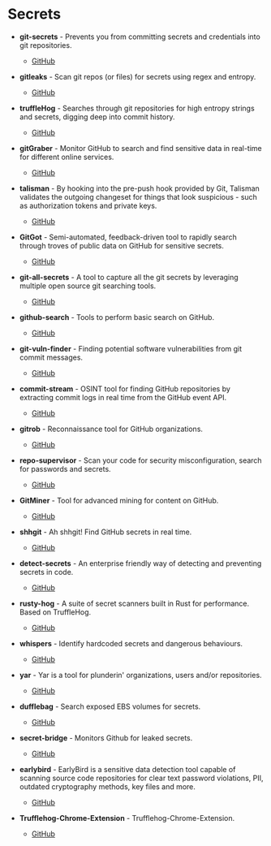 # Secrets

- **git-secrets** - Prevents you from committing secrets and credentials into git repositories.
  - [GitHub](https://github.com/awslabs/git-secrets)

- **gitleaks** - Scan git repos (or files) for secrets using regex and entropy.
  - [GitHub](https://github.com/zricethezav/gitleaks)

- **truffleHog** - Searches through git repositories for high entropy strings and secrets, digging deep into commit history.
  - [GitHub](https://github.com/dxa4481/truffleHog)

- **gitGraber** - Monitor GitHub to search and find sensitive data in real-time for different online services.
  - [GitHub](https://github.com/hisxo/gitGraber)

- **talisman** - By hooking into the pre-push hook provided by Git, Talisman validates the outgoing changeset for things that look suspicious - such as authorization tokens and private keys.
  - [GitHub](https://github.com/thoughtworks/talisman)

- **GitGot** - Semi-automated, feedback-driven tool to rapidly search through troves of public data on GitHub for sensitive secrets.
  - [GitHub](https://github.com/BishopFox/GitGot)

- **git-all-secrets** - A tool to capture all the git secrets by leveraging multiple open source git searching tools.
  - [GitHub](https://github.com/anshumanbh/git-all-secrets)

- **github-search** - Tools to perform basic search on GitHub.
  - [GitHub](https://github.com/gwen001/github-search)

- **git-vuln-finder** - Finding potential software vulnerabilities from git commit messages.
  - [GitHub](https://github.com/cve-search/git-vuln-finder)

- **commit-stream** - OSINT tool for finding GitHub repositories by extracting commit logs in real time from the GitHub event API.
  - [GitHub](https://github.com/x1sec/commit-stream)

- **gitrob** - Reconnaissance tool for GitHub organizations.
  - [GitHub](https://github.com/michenriksen/gitrob)

- **repo-supervisor** - Scan your code for security misconfiguration, search for passwords and secrets.
  - [GitHub](https://github.com/auth0/repo-supervisor)

- **GitMiner** - Tool for advanced mining for content on GitHub.
  - [GitHub](https://github.com/UnkL4b/GitMiner)

- **shhgit** - Ah shhgit! Find GitHub secrets in real time.
  - [GitHub](https://github.com/eth0izzle/shhgit)

- **detect-secrets** - An enterprise friendly way of detecting and preventing secrets in code.
  - [GitHub](https://github.com/Yelp/detect-secrets)

- **rusty-hog** - A suite of secret scanners built in Rust for performance. Based on TruffleHog.
  - [GitHub](https://github.com/newrelic/rusty-hog)

- **whispers** - Identify hardcoded secrets and dangerous behaviours.
  - [GitHub](https://github.com/Skyscanner/whispers)

- **yar** - Yar is a tool for plunderin' organizations, users and/or repositories.
  - [GitHub](https://github.com/nielsing/yar)

- **dufflebag** - Search exposed EBS volumes for secrets.
  - [GitHub](https://github.com/BishopFox/dufflebag)

- **secret-bridge** - Monitors Github for leaked secrets.
  - [GitHub](https://github.com/duo-labs/secret-bridge)

- **earlybird** - EarlyBird is a sensitive data detection tool capable of scanning source code repositories for clear text password violations, PII, outdated cryptography methods, key files and more.
  - [GitHub](https://github.com/americanexpress/earlybird)

- **Trufflehog-Chrome-Extension** - Trufflehog-Chrome-Extension.
  - [GitHub](https://github.com/trufflesecurity/Trufflehog-Chrome-Extension)
